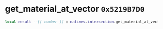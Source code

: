 # get_material_at_vector `0x5219B7D0`

```lua
local result --[[ number ]] = natives.intersection.get_material_at_vector(_position --[[ vector3 ]])
```